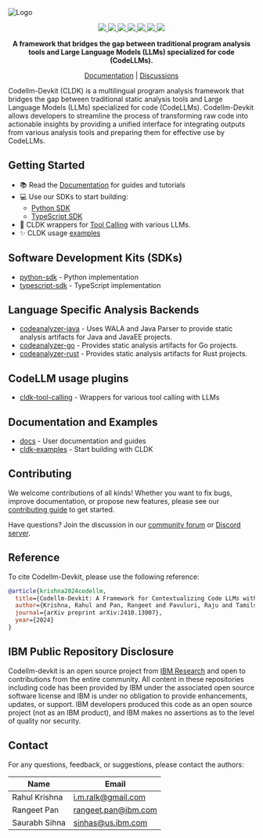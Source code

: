 <picture>
  <source media="(prefers-color-scheme: dark)" srcset="assets/cldk-dark.png">
  <source media="(prefers-color-scheme: light)" srcset="assets/cldk-light.png">
  <img alt="Logo">
</picture>

<p align='center'>
  <a href="https://arxiv.org/abs/2410.13007">
    <img src="https://img.shields.io/badge/arXiv-2410.13007-b31b1b?style=for-the-badge" />
  </a>
  <a href="https://www.python.org/downloads/release/python-3110/">
    <img src="https://img.shields.io/badge/python-3.11-blue?style=for-the-badge" />
  </a>
  <a href="https://opensource.org/licenses/Apache-2.0">
    <img src="https://img.shields.io/badge/License-Apache%202.0-green?style=for-the-badge" />
  </a>
  <a href="https://codellm-devkit.info">
    <img src="https://img.shields.io/badge/GitHub%20Pages-Docs-blue?style=for-the-badge" />
  </a>
  <a href="https://badge.fury.io/py/cldk">
    <img src="https://img.shields.io/pypi/v/cldk?style=for-the-badge&label=codellm-devkit&color=blue&logo=python" />
  </a>
<a href="https://www.npmjs.com/package/@codellm-devkit/cldk">
    <img src="https://img.shields.io/npm/v/@codellm-devkit/cldk?color=crimson&logo=npm&style=for-the-badge" />
  </a>
  <a href="https://discord.com/channels/1333486179667935403/1334150434348208208">
    <img src="https://dcbadge.limes.pink/api/server/https://discord.gg/zEjz9YrmqN?style=for-the-badge"/>
  </a>
</p>



<p align="center">
  <strong>A framework that bridges the gap between traditional program analysis tools and Large Language Models (LLMs) specialized for code (CodeLLMs).</strong>
</p>

<p align="center">
  <a href="https://codellm-devkit.github.io/docs">Documentation</a> |
  <a href="https://github.com/orgs/codellm-devkit/discussions">Discussions</a>
</p>

Codellm-Devkit (CLDK) is a multilingual program analysis framework that bridges the gap between traditional static analysis tools and Large Language Models (LLMs) specialized for code (CodeLLMs). Codellm-Devkit allows developers to streamline the process of transforming raw code into actionable insights by providing a unified interface for integrating outputs from various analysis tools and preparing them for effective use by CodeLLMs.

## Getting Started

- 📚 Read the [Documentation](https://codellm-devkit.github.io/docs) for guides and tutorials
- 💻 Use our SDKs to start building:
  - [Python SDK](https://github.com/codellm-devkit/python-sdk)
  - [TypeScript SDK](https://github.com/codellm-devkit/typescript-sdk)
- 🤖 CLDK wrappers for [Tool Calling](https://github.com/codellm-devkit/cldk-tool-calling) with various LLMs.
- ✨ CLDK usage [examples](https://github.com/codellm-devkit/cldk-examples)

## Software Development Kits (SDKs)

- [python-sdk](https://github.com/codellm-devkit/python-sdk) - Python implementation
- [typescript-sdk](https://github.com/codellm-devkit/typescript-sdk) - TypeScript implementation

## Language Specific Analysis Backends
- [codeanalyzer-java](https://github.com/codellm-devkit/codeanalyzer-java) - Uses WALA and Java Parser to provide static analysis artifacts for Java and JavaEE projects.
- [codeanalyzer-go](https://github.com/codellm-devkit/codeanalyzer-rust) - Provides static analysis artifacts for Go projects.
- [codeanalyzer-rust](https://github.com/codellm-devkit/codeanalyzer-rust) - Provides static analysis artifacts for Rust projects.

## CodeLLM usage plugins  
- [cldk-tool-calling](https://github.com/codellm-devkit/cldk-tool-calling) - Wrappers for various tool calling with LLMs

## Documentation and Examples
- [docs](https://github.com/codellm-devkit/docs) - User documentation and guides
- [cldk-examples](https://github.com/codellm-devkit/cldk-tutorial) - Start building with CLDK

## Contributing

We welcome contributions of all kinds! Whether you want to fix bugs, improve documentation, or propose new features, please see our [contributing guide](CONTRIBUTING.md) to get started.

Have questions? Join the discussion in our [community forum](https://github.com/orgs/codellm-devkit/discussions) or [Discord server](https://discord.com/channels/1333486179667935403/1334150434348208208).

## Reference

To cite Codellm-Devkit, please use the following reference:

```bibtex
@article{krishna2024codellm,
  title={Codellm-Devkit: A Framework for Contextualizing Code LLMs with Program Analysis Insights},
  author={Krishna, Rahul and Pan, Rangeet and Pavuluri, Raju and Tamilselvam, Srikanth and Vukovic, Maja and Sinha, Saurabh},
  journal={arXiv preprint arXiv:2410.13007},
  year={2024}
}
```
## IBM Public Repository Disclosure

Codellm-devkit is an open source project from [IBM Research](https://github.com/IBM) and open to contributions from the entire community. All content in these repositories including code has been provided by IBM under the associated open source software license and IBM is under no obligation to provide enhancements, updates, or support. IBM developers produced this code as an open source project (not as an IBM product), and IBM makes no assertions as to the level of quality nor security.

## Contact

For any questions, feedback, or suggestions, please contact the authors:

| Name | Email |
| ---- | ----- |
| Rahul Krishna | [i.m.ralk@gmail.com](mailto:i.m.ralk@gmail.com) |
| Rangeet Pan | [rangeet.pan@ibm.com](mailto:rangeet.pan@gmail.com) |
| Saurabh Sihna | [sinhas@us.ibm.com](mailto:sinhas@us.ibm.com) |
